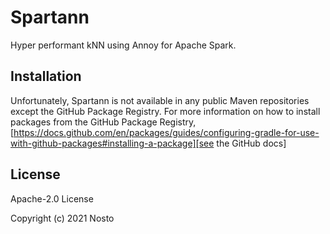 # Spartann

Hyper performant kNN using Annoy for Apache Spark. 

## Installation

Unfortunately, Spartann is not available in any public Maven repositories except the GitHub Package Registry. For more information on how to install packages
from the GitHub Package
Registry, [https://docs.github.com/en/packages/guides/configuring-gradle-for-use-with-github-packages#installing-a-package][see the GitHub docs]


## License

Apache-2.0 License

Copyright (c) 2021 Nosto

[see the GitHub docs]: https://docs.github.com/en/packages/guides/configuring-gradle-for-use-with-github-packages#installing-a-package

